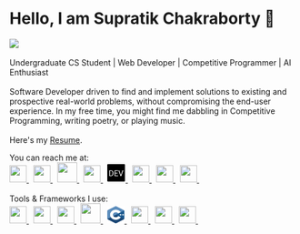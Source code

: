 
<h1 >Hello, I am Supratik Chakraborty  👋</h1>

![](https://komarev.com/ghpvc/?username=your-github-username&style=flat-square)
<p>
Undergraduate CS Student | Web Developer | Competitive Programmer | AI Enthusiast <br><br>
Software Developer driven to find and implement solutions to existing and prospective real-world problems, without compromising the end-user experience.
In my free time, you might find me dabbling in Competitive Programming, writing poetry, or playing music. 
<br><br>
  Here's my <a href="https://supratikchakraborty.netlify.app/docs/SupratikChakraborty.pdf">Resume</a>.
<br>
  
 <p>
You can reach me at:<br>
  <a href = "https://www.linkedin.com/in/supratik-chakraborty/">
    <img src = "https://www.vectorlogo.zone/logos/linkedin/linkedin-tile.svg" width = "30" height = "30">
  </a> &nbsp;
  <a href = "mailto:supratikofficial1@gmail.com">
    <img src = "https://www.vectorlogo.zone/logos/gmail/gmail-icon.svg" width = "30" height = "30">
  </a> &nbsp;
  <a href = "https://www.hackerrank.com/deagle5">
    <img src = "https://cdn.worldvectorlogo.com/logos/hackerrank.svg" width = "35" height = "35">
  </a> &nbsp;
  <a href = "https://supratikchakraborty.medium.com/">
    <img src = "https://www.vectorlogo.zone/logos/medium/medium-tile.svg" width = "30" height = "30">
  </a> &nbsp;
  <a href = "https://dev.to/deagleofficial">
    <img src = "dev.png" width = "32" height = "32">
  </a> &nbsp;
  <a href = "https://www.facebook.com/profile.php?id=100010161426258">
    <img src = "https://www.vectorlogo.zone/logos/facebook/facebook-tile.svg" width = "30" height = "30">
  </a> &nbsp;
  <a href = "https://www.instagram.com/guywhoplaysmusic/">
    <img src = "https://www.vectorlogo.zone/logos/instagram/instagram-icon.svg" width = "30" height = "30">
  </a> &nbsp;
  <a href = "https://twitter.com/itssupratik">
    <img src = "https://www.vectorlogo.zone/logos/twitter/twitter-tile.svg" width = "30" height = "30">
  </a> &nbsp;
  
<br>
<br>
Tools & Frameworks I use:<br>
<a href = "https://www.python.org/">
<img src = "https://www.vectorlogo.zone/logos/python/python-icon.svg" width = "30" height = "30">
  </a> &nbsp;
  <a href = "https://www.tensorflow.org/">
    <img src = "https://www.vectorlogo.zone/logos/tensorflow/tensorflow-icon.svg" width = "30" height = "30">
  </a> &nbsp;
  <a href = "https://cloud.google.com/">
    <img src = "https://www.vectorlogo.zone/logos/google_cloud/google_cloud-icon.svg" width = "30" height = "30">
  </a> &nbsp;
  <a href = "https://www.oracle.com/in/java/technologies/">
    <img src = "https://www.vectorlogo.zone/logos/java/java-icon.svg" width = "35" height = "35">
  </a> &nbsp;
  <a href = "https://www.cplusplus.com/">
    <img src = "c.svg" width = "30" height = "30">
  </a> &nbsp;
  <a href = "https://www.javascript.com/">
    <img src = "https://www.vectorlogo.zone/logos/javascript/javascript-icon.svg" width = "30" height = "30">
  </a> &nbsp;
  <a href = "https://jupyter.org/">
    <img src = "https://www.vectorlogo.zone/logos/jupyter/jupyter-icon.svg" width = "30" height = "30">
  </a> &nbsp;
  <a href = "https://code.visualstudio.com/">
    <img src = "https://www.vectorlogo.zone/logos/visualstudio_code/visualstudio_code-icon.svg" width = "30" height = "30">
  </a> &nbsp;
</p>
</p>
